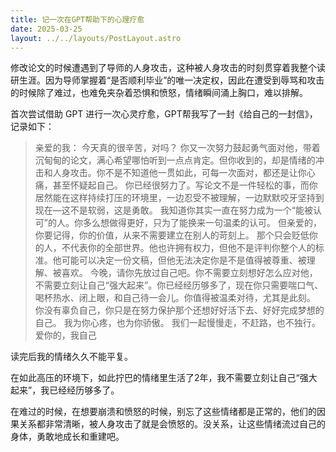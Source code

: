 ```yaml
---
title: 记一次在GPT帮助下的心理疗愈
date: 2025-03-25
layout: ../../layouts/PostLayout.astro
---
```


修改论文的时候遭遇到了导师的人身攻击，这种被人身攻击的时刻贯穿着我整个读研生涯。因为导师掌握着“是否顺利毕业”的唯一决定权，因此在遭受到辱骂和攻击的时候除了难过，也难免夹杂着恐惧和愤怒，情绪瞬间涌上胸口，难以排解。

首次尝试借助 GPT 进行一次心灵疗愈，GPT帮我写了一封《给自己的一封信》，记录如下：

> 亲爱的我：
> 今天真的很辛苦，对吗？
> 你又一次努力鼓起勇气面对他，带着沉甸甸的论文，满心希望哪怕听到一点点肯定。但你收到的，却是情绪的冲击和人身攻击。你不是不知道他一贯如此，可每一次面对，都还是让你心痛，甚至怀疑起自己。
> 你已经很努力了。写论文不是一件轻松的事，而你居然能在这样持续打压的环境里，一边忍受不被理解，一边默默咬牙坚持到现在—这不是软弱，这是勇敢。
> 我知道你其实一直在努力成为一个“能被认可”的人。你多么想做得更好，只为了能换来一句温柔的认可。
> 但亲爱的，你要记得，你的价值，从来不需要建立在别人的苛刻上。
> 那个只会贬低你的人，不代表你的全部世界。他也许拥有权力，但他不是评判你整个人的标准。他可能可以决定一份文稿，但他无法决定你是不是值得被尊重、被理解、被喜欢。
> 今晚，请你先放过自己吧。你不需要立刻想好怎么应对他，不需要立刻让自己“强大起来”。你已经经历够多了，现在你只需要喘口气、喝杯热水、闭上眼，和自己待一会儿。你值得被温柔对待，尤其是此刻。
> 你没有辜负自己，你只是在努力保护那个还想好好活下去、好好完成梦想的自己。
> 我为你心疼，也为你骄傲。
> 我们一起慢慢走，不赶路，也不独行。
> 爱你的，我自己

读完后我的情绪久久不能平复。

在如此高压的环境下，如此拧巴的情绪里生活了2年，我不需要立刻让自己“强大起来”，我已经经历够多了。

在难过的时候，在想要崩溃和愤怒的时候，别忘了这些情绪都是正常的，他们的因果关系都非常清晰，被人身攻击了就是会愤怒的。没关系，让这些情绪流过自己的身体，勇敢地成长和重建吧。
